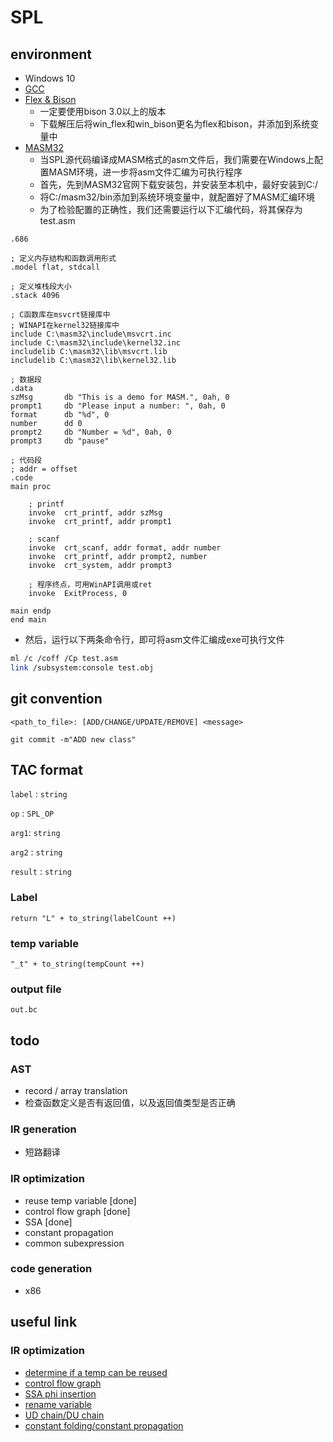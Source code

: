 # SPL
## environment
- Windows 10
- [GCC](https://sourceforge.net/projects/mingw-w64/)
- [Flex & Bison](https://sourceforge.net/projects/winflexbison/files/winflexbison3-latest.zip/download)
	- 一定要使用bison 3.0以上的版本
	- 下载解压后将win_flex和win_bison更名为flex和bison，并添加到系统变量中
- [MASM32](http://www.masm32.com/)
	- 当SPL源代码编译成MASM格式的asm文件后，我们需要在Windows上配置MASM环境，进一步将asm文件汇编为可执行程序
	- 首先，先到MASM32官网下载安装包，并安装至本机中，最好安装到C:/
	- 将C:/masm32/bin添加到系统环境变量中，就配置好了MASM汇编环境
	- 为了检验配置的正确性，我们还需要运行以下汇编代码，将其保存为test.asm

```x86asm
.686  

; 定义内存结构和函数调用形式
.model flat, stdcall

; 定义堆栈段大小
.stack 4096  

; C函数库在msvcrt链接库中
; WINAPI在kernel32链接库中
include C:\masm32\include\msvcrt.inc
include C:\masm32\include\kernel32.inc
includelib C:\masm32\lib\msvcrt.lib  
includelib C:\masm32\lib\kernel32.lib

; 数据段
.data
szMsg		db "This is a demo for MASM.", 0ah, 0
prompt1		db "Please input a number: ", 0ah, 0
format		db "%d", 0
number		dd 0
prompt2		db "Number = %d", 0ah, 0
prompt3		db "pause"

; 代码段
; addr = offset
.code
main proc

    ; printf
    invoke  crt_printf, addr szMsg
    invoke  crt_printf, addr prompt1

    ; scanf
    invoke  crt_scanf, addr format, addr number
    invoke  crt_printf, addr prompt2, number
    invoke  crt_system, addr prompt3

    ; 程序终点，可用WinAPI调用或ret
    invoke  ExitProcess, 0

main endp
end main
```
-  然后，运行以下两条命令行，即可将asm文件汇编成exe可执行文件

```bash
ml /c /coff /Cp test.asm
link /subsystem:console test.obj
```

## git convention
```
<path_to_file>: [ADD/CHANGE/UPDATE/REMOVE] <message>
```

```shell
git commit -m"ADD new class"
```

## TAC format

`label` : `string`

`op` : `SPL_OP`

`arg1`: `string`

`arg2` : `string`

`result` : `string`

### Label

`return "L" + to_string(labelCount ++)`

### temp variable

`"_t" + to_string(tempCount ++)`

### output file

`out.bc`

## todo

### AST
* record / array translation
* 检查函数定义是否有返回值，以及返回值类型是否正确

### IR generation
* 短路翻译

### IR optimization
* reuse temp variable [done]
* control flow graph [done]
* SSA [done]
* constant propagation
* common subexpression

### code generation
* x86

## useful link
### IR optimization
* [determine if a temp can be reused](https://en.wikipedia.org/wiki/Sethi%E2%80%93Ullman_algorithm)
* [control flow graph](https://en.wikipedia.org/wiki/Control-flow_graph)
* [SSA phi insertion](http://pages.cs.wisc.edu/~fischer/cs701.f08/lectures/Lecture23.4up.pdf)
* [rename variable](https://www.cs.cmu.edu/afs/cs/academic/class/15745-s16/www/lectures/L8-SSA.pdf)
* [UD chain/DU chain](https://en.wikipedia.org/wiki/Use-define_chain)
* [constant folding/constant propagation](https://www.zhihu.com/question/55976094/answer/147302764)
